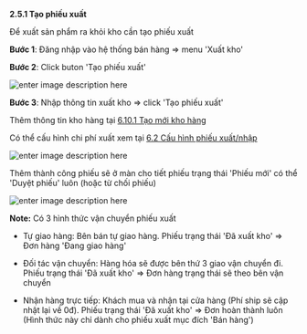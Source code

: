 


**2.5.1	Tạo phiếu xuất**

Để xuất sản phẩm ra khỏi kho cần tạo phiếu xuất

**Bước 1**: Đăng nhập vào hệ thống bán hàng => menu 'Xuất kho'

**Bước 2**:  Click buton 'Tạo phiếu xuất'

![enter image description here](https://static8.muarecdn.com/original/muare/images/2021/03/26/5893654_screenshot-6.png)

**Bước 3**: Nhập thông tin xuất kho => click 'Tạo phiếu xuất' 

Thêm thông tin kho hàng tại   [6.10.1 Tạo mới kho hàng](eshop/taokhohang.md)

Có thể cấu hình chi phí xuất xem tại  [6.2 Cấu hình phiếu xuất/nhập](eshop/cauhinhxuatnhap.md)

![enter image description here](https://static8.muarecdn.com/original/muare/images/2021/08/31/6070135_screenshot-23.png)
          
Thêm thành công phiếu sẽ ở màn cho tiết phiếu trạng thái 'Phiếu mới'  có thể 'Duyệt phiếu' luôn (hoặc từ chối phiếu)

![enter image description here](https://static8.muarecdn.com/original/muare/images/2021/08/31/6070136_screenshot-24.png)


**Note:** Có 3 hình thức vận chuyển phiếu xuất

+ Tự giao hàng: Bên bán tự giao hàng. Phiếu trạng thái 'Đã xuất kho' => Đơn hàng 'Đang giao hàng' 

+ Đối tác vận chuyển: Hàng hóa sẽ được bên thứ 3 giao vận chuyển đi.  Phiếu trạng thái 'Đã xuất kho' => Đơn hàng trạng thái sẽ theo bên vận chuyển
+  Nhận hàng trực tiếp: Khách mua và nhận tại cửa hàng (Phí ship sẽ cập nhật lại về 0đ). Phiếu trạng thái 'Đã xuất kho' => Đơn hoàn thành luôn (Hình thức này chỉ dành cho phiếu xuất mục đích 'Bán hàng')
